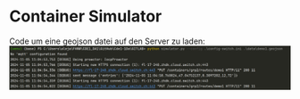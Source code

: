 # Container Simulator
Code um eine geojson datei auf den Server zu laden:
![img_1.png](img_1.png)


